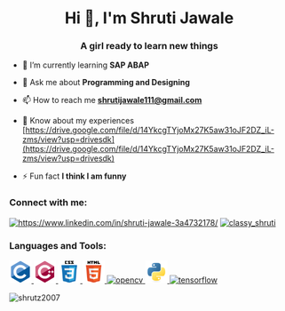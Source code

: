 <h1 align="center">Hi 👋, I'm Shruti Jawale</h1>
<h3 align="center">A girl ready to learn new things</h3>

- 🌱 I’m currently learning **SAP ABAP**

- 💬 Ask me about **Programming and Designing**

- 📫 How to reach me **shrutijawale111@gmail.com**

- 📄 Know about my experiences [https://drive.google.com/file/d/14YkcgTYjoMx27K5aw31oJF2DZ_iL-zms/view?usp=drivesdk](https://drive.google.com/file/d/14YkcgTYjoMx27K5aw31oJF2DZ_iL-zms/view?usp=drivesdk)

- ⚡ Fun fact **I think I am funny**






<h3 align="left">Connect with me:</h3>
<p align="left">
<a href="https://linkedin.com/in/https://www.linkedin.com/in/shruti-jawale-3a4732178/" target="blank"><img align="center" src="https://cdn.jsdelivr.net/npm/simple-icons@3.0.1/icons/linkedin.svg" alt="https://www.linkedin.com/in/shruti-jawale-3a4732178/" height="30" width="40" /></a>
<a href="https://instagram.com/classy_shruti" target="blank"><img align="center" src="https://cdn.jsdelivr.net/npm/simple-icons@3.0.1/icons/instagram.svg" alt="classy_shruti" height="30" width="40" /></a>
</p>

<h3 align="left">Languages and Tools:</h3>
<p align="left"> <a href="https://www.cprogramming.com/" target="_blank"> <img src="https://raw.githubusercontent.com/devicons/devicon/master/icons/c/c-original.svg" alt="c" width="40" height="40"/> </a> <a href="https://www.w3schools.com/cpp/" target="_blank"> <img src="https://raw.githubusercontent.com/devicons/devicon/master/icons/cplusplus/cplusplus-original.svg" alt="cplusplus" width="40" height="40"/> </a> <a href="https://www.w3schools.com/css/" target="_blank"> <img src="https://raw.githubusercontent.com/devicons/devicon/master/icons/css3/css3-original-wordmark.svg" alt="css3" width="40" height="40"/> </a> <a href="https://www.w3.org/html/" target="_blank"> <img src="https://raw.githubusercontent.com/devicons/devicon/master/icons/html5/html5-original-wordmark.svg" alt="html5" width="40" height="40"/> </a> <a href="https://opencv.org/" target="_blank"> <img src="https://www.vectorlogo.zone/logos/opencv/opencv-icon.svg" alt="opencv" width="40" height="40"/> </a> <a href="https://www.python.org" target="_blank"> <img src="https://raw.githubusercontent.com/devicons/devicon/master/icons/python/python-original.svg" alt="python" width="40" height="40"/> </a> <a href="https://www.tensorflow.org" target="_blank"> <img src="https://www.vectorlogo.zone/logos/tensorflow/tensorflow-icon.svg" alt="tensorflow" width="40" height="40"/> </a> </p>

<p><img align="center" src="https://github-readme-stats.vercel.app/api/top-langs?username=shrutz2007&show_icons=true&locale=en&layout=compact" alt="shrutz2007" /></p>


























